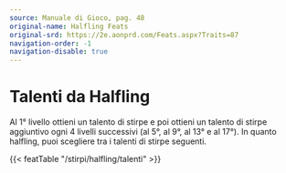 ```yaml
---
source: Manuale di Gioco, pag. 48
original-name: Halfling Feats
original-srd: https://2e.aonprd.com/Feats.aspx?Traits=87
navigation-order: -1
navigation-disable: true
---
```


# Talenti da Halfling

Al 1° livello ottieni un talento di stirpe e poi ottieni un talento di stirpe
aggiuntivo ogni 4 livelli successivi (al 5°, al 9°, al 13° e al 17°). In quanto
halfling, puoi scegliere tra i talenti di stirpe seguenti.

{{< featTable "/stirpi/halfling/talenti" >}}
